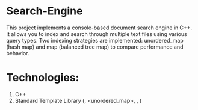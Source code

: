 # Search-Engine
This project implements a console-based document search engine in C++. It allows you to index and search through multiple text files using various query types. Two indexing strategies are implemented: unordered_map (hash map) and map (balanced tree map) to compare performance and behavior. 
# Technologies:
  1. C++
  2. Standard Template Library (<map>, <unordered_map>, <algorithm>, <vector>)
